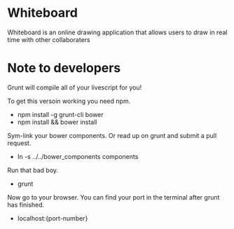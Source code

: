 Whiteboard
==========

Whiteboard is an online drawing application that allows users to draw in real time with other collaboraters

Note to developers
==================
Grunt will compile all of your livescript for you!


To get this versoin working you need npm. 
 - npm install -g grunt-cli bower
 - npm install && bower install
 
 
Sym-link your bower components. Or read up on grunt and submit a pull request.
 - ln -s ../../bower_components components
 
 
Run that bad boy.
 - grunt
 

Now go to your browser.
You can find your port in the terminal after grunt has finished.
 - localhost:{port-number}
